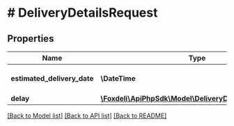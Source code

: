 # # DeliveryDetailsRequest

## Properties

Name | Type | Description | Notes
------------ | ------------- | ------------- | -------------
**estimated_delivery_date** | **\DateTime** | Date of estimated delivery | [optional]
**delay** | [**\Foxdeli\ApiPhpSdk\Model\DeliveryDetailsDelayRequest**](DeliveryDetailsDelayRequest.md) |  | [optional]

[[Back to Model list]](../../README.md#models) [[Back to API list]](../../README.md#endpoints) [[Back to README]](../../README.md)
